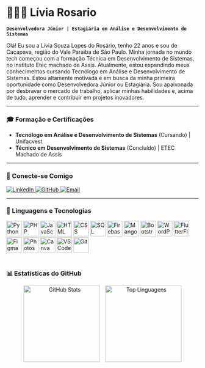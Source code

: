 # 👩🏻‍💻 Lívia Rosario

**`Desenvolvedora Júnior | Estagiária em Análise e Desenvolvimento de Sistemas`**

Olá! Eu sou a Lívia Souza Lopes do Rosário, tenho 22 anos e sou de Caçapava, região do Vale Paraiba de São Paulo. Minha jornada no mundo tech começou com a formação Técnica em Desenvolvimento de Sistemas, no instituto Etec machado de Assis. Atualmente, estou expandindo meus conhecimentos cursando Tecnólogo em Análise e Desenvolvimento de Sistemas. Estou altamente motivada e em busca da minha primeira oportunidade como Desenvolvedora Júnior ou Estagiária. Sou apaixonada por desbravar o mercado de trabalho, aplicar minhas habilidades e, acima de tudo, aprender e contribuir em projetos inovadores.

---
### 🎓 Formação e Certificações

- **Tecnólogo em Análise e Desenvolvimento de Sistemas** (Cursando) | Unifacvest
- **Técnico em Desenvolvimento de Sistemas** (Concluído) | ETEC Machado de Assis
---
### 🔗 Conecte-se Comigo

<p align="left">
    <a href="https://linkedin.com/in/lívia-rosário-01lr03">
        <img alt="LinkedIn" title="Me adicione no LinkedIn" src="https://img.shields.io/badge/LinkedIn-0077B5?style=for-the-badge&logo=linkedin&logoColor=white"/>
    </a>
    <a href="https://github.com/livsXC">
        <img alt="GitHub" title="Me siga no GitHub" src="https://img.shields.io/badge/GitHub-100000?style=for-the-badge&logo=github&logoColor=white"/>
    </a>
    <a href="mailto:iliviasouza509@gmail.com">
        <img alt="Email" title="Me envie um email" src="https://img.shields.io/badge/Gmail-D14836?style=for-the-badge&logo=gmail&logoColor=white"/>
    </a>
    <a href="https://github.com/livsXC?tab=followers">
        <img 
            alt="Seguidores" 
            title="Me siga no GitHub" 
            src="https://custom-icon-badges.demolab.com/github/followers/livsXC?color=236ad3&labelColor=1155ba&style=for-the-badge&logo=github&label=Seguidores&logoColor=white"
        />
    </a>
</p>

---

### 🤖 Linguagens e Tecnologias

<div align="left">
    <img alt="Python" title="Python" width="40px" src="https://cdn.jsdelivr.net/gh/devicons/devicon@latest/icons/python/python-original.svg" />
    <img alt="PHP" title="PHP" width="40px" src="https://cdn.jsdelivr.net/gh/devicons/devicon@latest/icons/php/php-original.svg" />
    <img alt="JavaScript" title="JavaScript" width="40px" src="https://cdn.jsdelivr.net/gh/devicons/devicon@latest/icons/javascript/javascript-original.svg" />
    <img alt="HTML" title="HTML" width="40px" src="https://cdn.jsdelivr.net/gh/devicons/devicon@latest/icons/html5/html5-original.svg" />
    <img alt="CSS" title="CSS" width="40px" src="https://cdn.jsdelivr.net/gh/devicons/devicon@latest/icons/css3/css3-original.svg" />
    <img alt="SQL" title="SQL" width="40px" src="https://cdn.jsdelivr.net/gh/devicons/devicon@latest/icons/mysql/mysql-original.svg" />
    <img alt="Firebase" title="Firebase" width="40px" src="https://cdn.jsdelivr.net/gh/devicons/devicon@latest/icons/firebase/firebase-original.svg" />
    <img alt="Mango" title="Mango" width="40px" src="https://cdn.jsdelivr.net/gh/devicons/devicon@latest/icons/mongodb/mongodb-original.svg" />
    <img alt="Bootstrap" title="Bootstrap" width="40px" src="https://cdn.jsdelivr.net/gh/devicons/devicon@latest/icons/bootstrap/bootstrap-original.svg" />
    <img alt="WordPress" title="WordPress" width="40px" src="https://cdn.jsdelivr.net/gh/devicons/devicon@latest/icons/wordpress/wordpress-plain.svg" />
    <img alt="FlutterFlow" title="FlutterFlow" width="40px" src="https://cdn.jsdelivr.net/gh/devicons/devicon@latest/icons/flutter/flutter-original.svg" />
    <img alt="Figma" title="Figma" width="40px" src="https://cdn.jsdelivr.net/gh/devicons/devicon@latest/icons/figma/figma-original.svg" />
    <img alt="Photoshop" title="Photoshop" width="40px" src="https://cdn.jsdelivr.net/gh/devicons/devicon@latest/icons/photoshop/photoshop-plain.svg" />
    <img alt="Canva" title="Canva" width="40px" src="https://cdn.jsdelivr.net/gh/devicons/devicon@latest/icons/canva/canva-original.svg" />
    <img alt="VS Code" title="VS Code" width="40px" src="https://cdn.jsdelivr.net/gh/devicons/devicon@latest/icons/vscode/vscode-original.svg" />
    <img alt="Git" title="Git" width="40px" src="https://cdn.jsdelivr.net/gh/devicons/devicon@latest/icons/git/git-original.svg"/>
</div>
<br/>

### 📊 Estatísticas do GitHub

<div align="center">
  <img alt="GitHub Stats" height="200" style="padding-right:10px;" src="https://github-readme-stats.vercel.app/api?username=livsXC&show_icons=true&theme=tokyonight&include_all_commits=true&locale=pt-br&border=true" />
  
  <img alt="Top Linguagens" height="200" src="https://github-readme-stats.vercel.app/api/top-langs/?username=livsXC&theme=tokyonight&layout=compact&custom_title=Linguagens&langs_count=5" />
</div>

